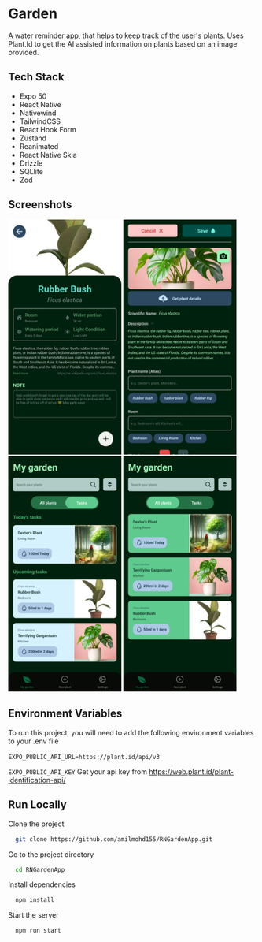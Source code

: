 
# Garden

A water reminder app, that helps to keep track of the user's plants. Uses Plant.Id to get the AI assisted information on plants based on an image provided. 


## Tech Stack

- Expo 50
- React Native
- Nativewind
- TailwindCSS
- React Hook Form
- Zustand
- Reanimated
- React Native Skia
- Drizzle
- SQLlite
- Zod

## Screenshots

<img src='screenshots/IMG-20240426-WA0014.jpg' width='230' alt="Plant Page"> <img src='screenshots/IMG-20240426-WA0016.jpg' width='230' alt="Add"> <img src='screenshots/IMG-20240426-WA0017.jpg' width='230' alt="Task">
<img src='screenshots/IMG-20240426-WA0018.jpg' width='230' alt="All Plants"> 


## Environment Variables

To run this project, you will need to add the following environment variables to your .env file

`EXPO_PUBLIC_API_URL=https://plant.id/api/v3`

`EXPO_PUBLIC_API_KEY` Get your api key from https://web.plant.id/plant-identification-api/ 



## Run Locally

Clone the project

```bash
  git clone https://github.com/amilmohd155/RNGardenApp.git
```

Go to the project directory

```bash
  cd RNGardenApp
```

Install dependencies

```bash
  npm install
```

Start the server

```bash
  npm run start
```

